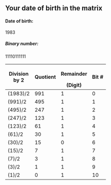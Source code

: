 <h2>Your date of birth in the matrix</h2>

<h4>Date of birth:</h4><p>1983</p>
<h5>Binary number:</h5>
<p>11110111111</p>

<table>
    <thead>
        <tr>
            <th>Division<br>by 2</th>
            <th>Quotient</th>
            <th><p>Remainder</p>(Digit)</th>
            <th>Bit #</th>
        </tr>
    </thead>
    <tbody>
        <tr><td>(1983)/2</td><td>991</td><td>1</td><td>0</td></tr><tr><td>(991)/2</td><td>495</td><td>1</td><td>1</td></tr><tr><td>(495)/2</td><td>247</td><td>1</td><td>2</td></tr><tr><td>(247)/2</td><td>123</td><td>1</td><td>3</td></tr><tr><td>(123)/2</td><td>61</td><td>1</td><td>4</td></tr><tr><td>(61)/2</td><td>30</td><td>1</td><td>5</td></tr><tr><td>(30)/2</td><td>15</td><td>0</td><td>6</td></tr><tr><td>(15)/2</td><td>7</td><td>1</td><td>7</td></tr><tr><td>(7)/2</td><td>3</td><td>1</td><td>8</td></tr><tr><td>(3)/2</td><td>1</td><td>1</td><td>9</td></tr><tr><td>(1)/2</td><td>0</td><td>1</td><td>10</td></tr>
    </tbody>
</table>
